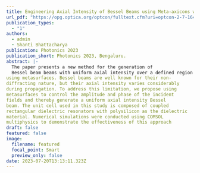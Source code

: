```yaml
---
title: Engineering Axial Intensity of Bessel Beams using Meta-axicons with Amplitude and Phase Control
url_pdf: "https://opg.optica.org/optcon/fulltext.cfm?uri=optcon-2-7-1649&id=532407"
publication_types:
  - "1"
authors:
  - admin
  - Shanti Bhattacharya
publication: Photonics 2023 
publication_short: Photonics 2023, Bengaluru.
abstract: |-
  The paper presents a new method for the generation of 
  Bessel beam beams with uniform axial intensity over a defined region by
using metasurfaces. Bessel beams are well known for their non-
diffracting nature, but their axial intensity varies considerably
during propagation. To address this limitation, we propose using
metasurfaces to control the amplitude and phase of the incident
fields and thereby generate a uniform axial intensity Bessel
beam. The unit cell used in this study is composed of coupled
rectangular dielectric resonators with polysilicon as the dielectric
material. Numerical simulations were conducted using COMSOL
multiphysics to demonstrate the effectiveness of this approach
draft: false
featured: false
image:
  filename: featured
  focal_point: Smart
  preview_only: false
date: 2023-07-20T13:13:11.323Z
---
```


